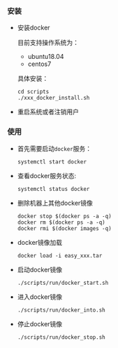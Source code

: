 

### 安装

* 安装docker
    
    目前支持操作系统为：
    * ubuntu18.04
    * centos7

    具体安装：
    ```
    cd scripts
    ./xxx_docker_install.sh
    ```

* 重启系统或者注销用户

### 使用

* 首先需要启动`docker`服务：

    ```shell
    systemctl start docker
    ```

* 查看docker服务状态:
 
    ```shell
    systemctl status docker
    ```


* 删除机器上其他docker镜像

    ```
    docker stop $(docker ps -a -q)
    docker rm $(docker ps -a -q)
    docker rmi $(docker images -q)
    ```

* docker镜像加载

    ```
    docker load -i easy_xxx.tar
    ```

* 启动docker镜像

    ```
    ./scripts/run/docker_start.sh
    ```
* 进入docker镜像

    ```
    ./scripts/run/docker_into.sh
    ```
* 停止docker镜像

    ```
    ./scripts/run/docker_stop.sh
    ```